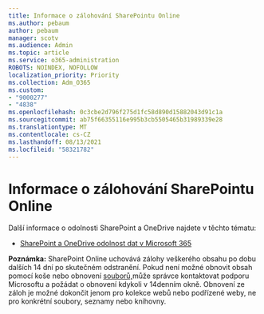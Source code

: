 ```yaml
---
title: Informace o zálohování SharePointu Online
ms.author: pebaum
author: pebaum
manager: scotv
ms.audience: Admin
ms.topic: article
ms.service: o365-administration
ROBOTS: NOINDEX, NOFOLLOW
localization_priority: Priority
ms.collection: Adm_O365
ms.custom:
- "9000277"
- "4838"
ms.openlocfilehash: 0c3cbe2d796f275d1fc58d890d15882043d91c1a
ms.sourcegitcommit: ab75f66355116e995b3cb5505465b31989339e28
ms.translationtype: MT
ms.contentlocale: cs-CZ
ms.lasthandoff: 08/13/2021
ms.locfileid: "58321782"
---
```

# <a name="sharepoint-online-backup-information"></a>Informace o zálohování SharePointu Online

Další informace o odolnosti SharePoint a OneDrive najdete v těchto tématu:

- [SharePoint a OneDrive odolnost dat v Microsoft 365](https://docs.microsoft.com/compliance/assurance/assurance-sharepoint-onedrive-data-resiliency)

**Poznámka:** SharePoint Online uchovává zálohy veškerého obsahu po dobu dalších 14 dní po skutečném odstranění. Pokud není možné obnovit [](https://support.microsoft.com/office/restore-deleted-items-from-the-site-collection-recycle-bin-5fa924ee-16d7-487b-9a0a-021b9062d14b) obsah pomocí koše nebo obnovení [souborů,](https://support.microsoft.com/office/restore-your-onedrive-fa231298-759d-41cf-bcd0-25ac53eb8a15)může správce kontaktovat podporu Microsoftu a požádat o obnovení kdykoli v 14denním okně. Obnovení ze záloh je možné dokončit jenom pro kolekce webů nebo podřízené weby, ne pro konkrétní soubory, seznamy nebo knihovny.
